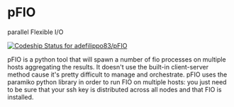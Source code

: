 # pFIO

parallel Flexible I/O

[ ![Codeship Status for adefilippo83/pFIO](https://codeship.com/projects/5d654350-6f79-0133-76f6-7ae947dfb2ee/status?branch=master)](https://codeship.com/projects/116241)

pFIO is a python tool that will spawn a number of fio processes on multiple hosts aggregating the results.
It doesn't use the built-in client-server method cause it's pretty difficult to manage and orchestrate.
pFIO uses the paramiko python library in order to run FIO on multiple hosts: you just need to be sure that your ssh key is distributed across all nodes and that FIO is installed.
